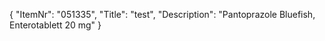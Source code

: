 {
  "ItemNr": "051335",
  "Title": "test",
  "Description": "Pantoprazole Bluefish, Enterotablett 20 mg"
}